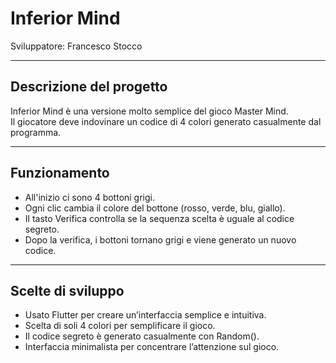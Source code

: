 # Inferior Mind 
Sviluppatore: Francesco Stocco

---

## Descrizione del progetto
Inferior Mind è una versione molto semplice del gioco Master Mind.  
Il giocatore deve indovinare un codice di 4 colori generato casualmente dal programma.

---

## Funzionamento
- All'inizio ci sono 4 bottoni grigi.  
- Ogni clic cambia il colore del bottone (rosso, verde, blu, giallo).  
- Il tasto Verifica controlla se la sequenza scelta è uguale al codice segreto.  
- Dopo la verifica, i bottoni tornano grigi e viene generato un nuovo codice.

---

## Scelte di sviluppo
- Usato Flutter per creare un’interfaccia semplice e intuitiva.  
- Scelta di soli 4 colori per semplificare il gioco.  
- Il codice segreto è generato casualmente con Random().  
- Interfaccia minimalista per concentrare l’attenzione sul gioco.